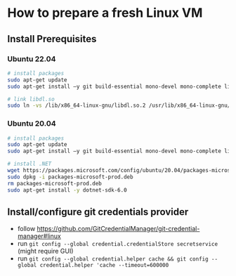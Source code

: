 # How to prepare a fresh Linux VM

## Install Prerequisites
### Ubuntu 22.04
```bash
# install packages
sudo apt-get update 
sudo apt-get install –y git build-essential mono-devel mono-complete libc6-dev openssh-server curl dotnet6

# link libdl.so
sudo ln -vs /lib/x86_64-linux-gnu/libdl.so.2 /usr/lib/x86_64-linux-gnu/libdl.so
```

### Ubuntu 20.04
```bash
# install packages
sudo apt-get update 
sudo apt-get install –y git build-essential mono-devel mono-complete libc6-dev openssh-server curl 

# install .NET
wget https://packages.microsoft.com/config/ubuntu/20.04/packages-microsoft-prod.deb -O packages-microsoft-prod.deb
sudo dpkg -i packages-microsoft-prod.deb
rm packages-microsoft-prod.deb
sudo apt-get install -y dotnet-sdk-6.0 
```

## Install/configure git credentials provider

* follow https://github.com/GitCredentialManager/git-credential-manager#linux
* run `git config --global credential.credentialStore secretservice` (might require GUI)
* run `git config --global credential.helper cache && git config --global credential.helper 'cache --timeout=600000`